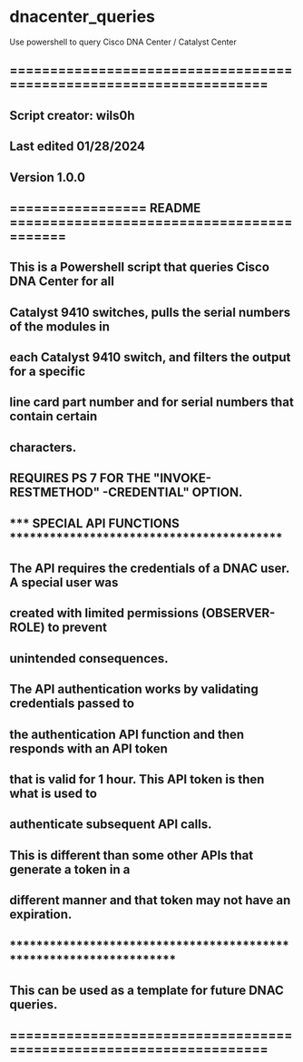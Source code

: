 # dnacenter_queries
Use powershell to query Cisco DNA Center / Catalyst Center
##  ===================================================================
##  Script creator: wils0h
##
##  Last edited 01/28/2024
##  Version 1.0.0
##  ================= README ==========================================
##  This is a Powershell script that queries Cisco DNA Center for all
##  Catalyst 9410 switches, pulls the serial numbers of the modules in
##  each Catalyst 9410 switch, and filters the output for a specific
##  line card part number and for serial numbers that contain certain
##  characters.
##  REQUIRES PS 7 FOR THE "INVOKE-RESTMETHOD" -CREDENTIAL" OPTION.
##  *** SPECIAL API FUNCTIONS *****************************************
##  The API requires the credentials of a DNAC user. A special user was
##  created with limited permissions (OBSERVER-ROLE) to prevent
##  unintended consequences.
##  
##  The API authentication works by validating credentials passed to
##  the authentication API function and then responds with an API token
##  that is valid for 1 hour. This API token is then what is used to
##  authenticate subsequent API calls.
##  This is different than some other APIs that generate a token in a
##  different manner and that token may not have an expiration.
##  *******************************************************************
##  This can be used as a template for future DNAC queries.
##  ===================================================================
